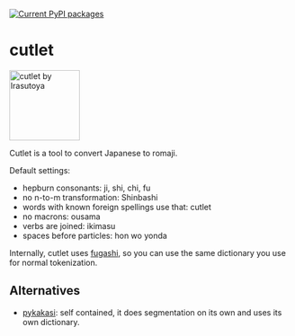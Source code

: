 [![Current PyPI packages](https://badge.fury.io/py/cutlet.svg)](https://pypi.org/project/cutlet/)

# cutlet

<img src="https://github.com/polm/cutlet/raw/master/cutlet.png" width=125 height=125 alt="cutlet by Irasutoya" />

Cutlet is a tool to convert Japanese to romaji. 

Default settings:

- hepburn consonants: ji, shi, chi, fu
- no n-to-m transformation: Shinbashi
- words with known foreign spellings use that: cutlet
- no macrons: ousama
- verbs are joined: ikimasu
- spaces before particles: hon wo yonda

Internally, cutlet uses [fugashi](https://github.com/polm/fugashi), so you can
use the same dictionary you use for normal tokenization.

## Alternatives

- [pykakasi](https://github.com/miurahr/pykakasi): self contained, it does segmentation on its own and uses its own dictionary.

